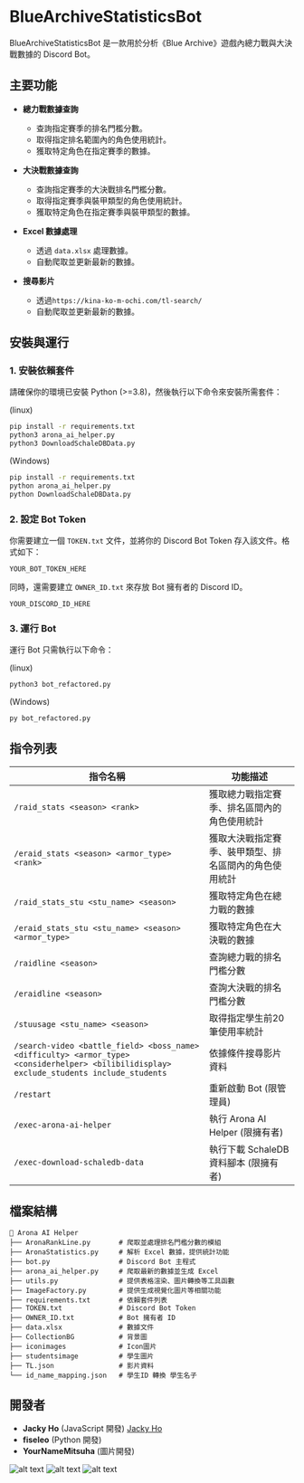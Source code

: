 # BlueArchiveStatisticsBot


BlueArchiveStatisticsBot 是一款用於分析《Blue Archive》遊戲內總力戰與大決戰數據的 Discord Bot。

## 主要功能

- **總力戰數據查詢**
  - 查詢指定賽季的排名門檻分數。
  - 取得指定排名範圍內的角色使用統計。
  - 獲取特定角色在指定賽季的數據。

- **大決戰數據查詢**
  - 查詢指定賽季的大決戰排名門檻分數。
  - 取得指定賽季與裝甲類型的角色使用統計。
  - 獲取特定角色在指定賽季與裝甲類型的數據。

- **Excel 數據處理**
  - 透過 `data.xlsx` 處理數據。
  - 自動爬取並更新最新的數據。

- **搜尋影片**
  - 透過`https://kina-ko-m-ochi.com/tl-search/` 
  - 自動爬取並更新最新的數據。

## 安裝與運行

### 1. 安裝依賴套件

請確保你的環境已安裝 Python (>=3.8)，然後執行以下命令來安裝所需套件：

(linux)
```bash
pip install -r requirements.txt
python3 arona_ai_helper.py
python3 DownloadSchaleDBData.py
```

(Windows)
```bash
pip install -r requirements.txt
python arona_ai_helper.py
python DownloadSchaleDBData.py
```
### 2. 設定 Bot Token

你需要建立一個 `TOKEN.txt` 文件，並將你的 Discord Bot Token 存入該文件。格式如下：

```
YOUR_BOT_TOKEN_HERE
```

同時，還需要建立 `OWNER_ID.txt` 來存放 Bot 擁有者的 Discord ID。

```
YOUR_DISCORD_ID_HERE
```

### 3. 運行 Bot

運行 Bot 只需執行以下命令：

(linux)
```bash
python3 bot_refactored.py
```
(Windows)
```bash
py bot_refactored.py
```

## 指令列表

| 指令名稱 | 功能描述 |
|----------|----------|
| `/raid_stats <season> <rank>` | 獲取總力戰指定賽季、排名區間內的角色使用統計 |
| `/eraid_stats <season> <armor_type> <rank>` | 獲取大決戰指定賽季、裝甲類型、排名區間內的角色使用統計 |
| `/raid_stats_stu <stu_name> <season>` | 獲取特定角色在總力戰的數據 |
| `/eraid_stats_stu <stu_name> <season> <armor_type>` | 獲取特定角色在大決戰的數據 |
| `/raidline <season>` | 查詢總力戰的排名門檻分數 |
| `/eraidline <season>` | 查詢大決戰的排名門檻分數 |
| `/stuusage <stu_name> <season> `| 取得指定學生前20筆使用率統計
| `/search-video <battle_field> <boss_name> <difficulty> <armor_type> <considerhelper> <bilibilidisplay> exclude_students include_students `| 依據條件搜尋影片資料|
| `/restart` | 重新啟動 Bot (限管理員) |
| `/exec-arona-ai-helper` | 執行 Arona AI Helper (限擁有者) |
| `/exec-download-schaledb-data` | 執行下載 SchaleDB 資料腳本 (限擁有者) |

## 檔案結構

```
📂 Arona AI Helper
├── AronaRankLine.py       # 爬取並處理排名門檻分數的模組
├── AronaStatistics.py     # 解析 Excel 數據，提供統計功能
├── bot.py                 # Discord Bot 主程式
├── arona_ai_helper.py     # 爬取最新的數據並生成 Excel
├── utils.py               # 提供表格渲染、圖片轉換等工具函數
├── ImageFactory.py        # 提供生成視覺化圖片等相關功能
├── requirements.txt       # 依賴套件列表
├── TOKEN.txt              # Discord Bot Token
├── OWNER_ID.txt           # Bot 擁有者 ID
├── data.xlsx              # 數據文件
├── CollectionBG           # 背景圖
├── iconimages             # Icon圖片
├── studentsimage          # 學生圖片
├── TL.json                # 影片資料
└── id_name_mapping.json   # 學生ID 轉換 學生名子
```

## 開發者

- **Jacky Ho** (JavaScript 開發) [Jacky Ho](https://github.com/jacky1226-csl)
- **fiseleo** (Python 開發)
- **YourNameMitsuha** (圖片開發)


![alt text](PNG/image.png)
![alt text](PNG/image-2.png)
![alt text](PNG/image-3.png)

